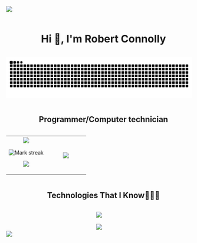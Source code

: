 
<img src="https://user-images.githubusercontent.com/73097560/115834477-dbab4500-a447-11eb-908a-139a6edaec5c.gif">

<!--h1 sin borde-->
<div id="user-content-toc">
  <ul align="center">
    <summary><h1 style="display: inline-block">Hi 👋, I'm Robert Connolly</h1></summary>
  </ul>
</div>


<div align="center">
  <img src="https://raw.githubusercontent.com/rconnolly2/rconnolly2/aa9d140238a36227bd6715138430ec2dff724c42/github-contribution-grid-snake.svg"/></a>
</div>


<div id="user-content-toc">
  <ul align="center">
    <summary><h2 style="display: inline-block">Programmer/Computer technician</h2></summary>
  </ul>
</div>


<!--- Mis stats -->
<p align="center">
  <!--- Mis stats (principio) -->
<table align="center">
<tr border="none">
<td width="50%" align="center">
  
  <img  align="center"  src="https://github-readme-stats.vercel.app/api?username=rconnolly2&theme=dark&show_icons=true&count_private=true" />
  <br></br>
  <img alt="Mark streak" src="https://github-readme-streak-stats.herokuapp.com/?user=rconnolly2&theme=dark&hide_border=false" /> 
  
  ![](https://www.codewars.com/users/rconnolly2/badges/small)
</td>

<td width="50%" align="center">

  <img  align="center"  src="https://github-readme-stats.anuraghazra1.vercel.app/api/top-langs/?username=rconnolly2&theme=dark&hide_border=false&no-bg=true&no-frame=true&langs_count=10"/>
  
  </td>
</tr>
</table>
</p>        



<!--h1 tecnologias-->
<div id="user-content-toc">
  <ul align="center">
    <summary><h2 style="display: inline-block">Technologies That I Know👨🏻‍💻</h2></summary>
  </ul>
</div>

<!--mi techstack-->
<p align="center">
  <a href="https://skillicons.dev">
    <img src="https://skillicons.dev/icons?i=git,opencv,qt,flask,cpp,bash,discord,java,powershell,figma,nginx,github,html,css,js,linux,md,git,mysql,sqlite,selenium,vscode,py,django&perline=12" />
  </a>
</p>

<!--num visitas-->
<div align="center">
<a href="https://visitcount.itsvg.in">
  <img src="https://visitcount.itsvg.in/api?id=rconnolly3&label=Profile%20Views&color=0&icon=1&pretty=false" />
</a>
</div>

<!--gif-->
<img src="https://user-images.githubusercontent.com/73097560/115834477-dbab4500-a447-11eb-908a-139a6edaec5c.gif">
